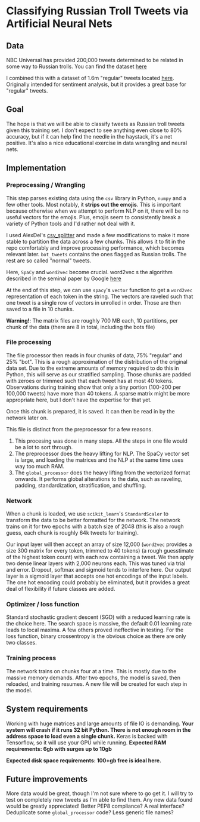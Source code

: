 # Classifying Russian Troll Tweets via Artificial Neural Nets

## Data
NBC Universal has provided 200,000 tweets determined to be related in some way to Russian trolls. You can find the dataset [here](nbcnews.com/tech/social-media/now-available-more-200-000-deleted-russian-troll-tweets-n844731?cid=sm_npd_nn_tw_ma)

I combined this with a dataset of 1.6m "regular" tweets located [here](http://thinknook.com/twitter-sentiment-analysis-training-corpus-dataset-2012-09-22/). Originally intended for sentiment analysis, but it provides a great base for "regular" tweets.

## Goal
The hope is that we will be able to classify tweets as Russian troll tweets given this training set. I don't expect to see anything even close to 80% accuracy, but if it can help find the needle in the haystack, it's a net positive.
It's also a nice educational exercise in data wrangling and neural nets.

## Implementation

### Preprocessing / Wrangling

This step parses existing data using the `csv` library in Python, `numpy` and a few other tools. Most notably, it **strips out the emojis**. This is important because otherwise when we attempt to perform NLP on it, 
there will be no useful vectors for the emojis. Plus, emojis seem to consistently break a variety of Python tools and I'd rather not deal with it. 

I used AlexDel's [csv_splitter](https://gist.github.com/AlexDel) and made a few modifications to make it more stable to partition the data across a few chunks.
This allows it to fit in the repo comfortably and improve processing performance, which becomes relevant later. `bot_tweets` contains the ones flagged as Russian trolls. The rest are so called "normal" tweets.

Here, `SpaCy` and `word2vec` become crucial. word2vec s the algorithm described in the seminal paper by Google [here](https://papers.nips.cc/paper/5021-distributed-representations-of-words-and-phrases-and-their-compositionality.pdf)

At the end of this step, we can use `spacy`'s `vector` function to get a `word2vec` representation of each token in the string. The vectors are raveled such that one tweet is a single row of vectors in unrolled in order. Those are then saved to a file in 10 chunks.

**Warning!**: The matrix files are roughly 700 MB each, 10 partitions, per chunk of the data (there are 8 in total, including the bots file)


### File processing

The file processor then reads in four chunks of data, 75% "regular" and 25% "bot". This is a rough approximation of the distribution of the original data set. Due to the extreme amounts of memory required to do this in Python, this will serve as our stratified sampling.
Those chunks are padded with zeroes or trimmed such that each tweet has at most 40 tokens. Observations during training show that only a tiny portion (100-200 per 100,000 tweets) have more than 40 tokens. A sparse matrix might be more appropriate here, but I don't have the expertise for that yet.

Once this chunk is prepared, it is saved. It can then be read in by the network later on.

This file is distinct from the preprocessor for a few reasons.
1) This procesing was done in many steps. All the steps in one file would be a lot to sort through.
2) The preprocessor does the heavy lifting for NLP. The SpaCy vector set is large, and loading the matrices and the NLP at the same time uses way too much RAM.
3) The `global_processor` does the heavy lifting from the vectorized format onwards. It performs global alterations to the data, such as raveling, padding, standardization, stratification, and shuffling.

### Network

When a chunk is loaded, we use `scikit_learn`'s `StandardScaler` to transform the data to be better formatted for the network.
The network trains on it for two epochs with a batch size of 2048 (this is also a rough guess, each chunk is roughly 64k tweets for training).

Our input layer will then accept an array of size 12,000 (`word2vec` provides a size 300 matrix for every token, trimmed to 40 tokens) (a rough guesstimate of the highest token count) with each row containing a tweet.
We then apply two dense linear layers with 2,000 neurons each. This was tuned via trial and error. Dropout, softmax and sigmoid tends to interfere here. Our output layer is a sigmoid layer that accepts one hot encodings of the input labels.
The one hot encoding could probably be eliminated, but it provides a great deal of flexibility if future classes are added.

### Optimizer / loss function
Standard stochastic gradient descent (SGD) with a reduced learning rate is the choice here. The search space is massive, the default 0.01 learning rate leads to local maxima. A few others proved ineffective in testing.
For the loss function, binary crossentropy is the obvious choice as there are only two classes.

### Training process

The network trains on chunks four at a time. This is mostly due to the massive memory demands. After two epochs, the model is saved, then reloaded, and training resumes. A new file will be created for each step in the model.


## System requirements
Working with huge matrices and large amounts of file IO is demanding. **Your system will crash if it runs 32 bit Python. There is not enough room in the address space to load even a single chunk.**
Keras is backed with Tensorflow, so it will use your GPU while running.
**Expected RAM requirements: 6gb with surges up to 10gb**

**Expected disk space requirements: 100+gb free is ideal here.**

## Future improvements

More data would be great, though I'm not sure where to go get it. I will try to test on completely new tweets as I'm able to find them. Any new data found would be greatly appreciated! Better PEP8 compliance? A real interface? Deduplicate some `global_processor` code?
Less generic file names?